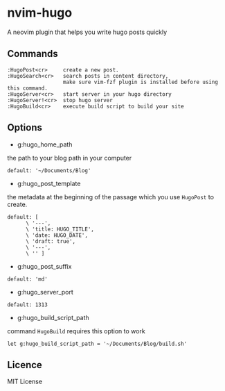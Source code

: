 # nvim-hugo

A neovim plugin that helps you write hugo posts quickly

## Commands

```
:HugoPost<cr>     create a new post.
:HugoSearch<cr>   search posts in content directory,
                  make sure vim-fzf plugin is installed before using this command.
:HugoServer<cr>   start server in your hugo directory
:HugoServer!<cr>  stop hugo server
:HugoBuild<cr>    execute build script to build your site
```

## Options

+ g:hugo_home_path

the path to your blog path in your computer

```
default: '~/Documents/Blog'
```

+ g:hugo_post_template

the metadata at the beginning of the passage which you use `HugoPost` to create.

```
default: [
      \ '---',
      \ 'title: HUGO_TITLE',
      \ 'date: HUGO_DATE',
      \ 'draft: true',
      \ '---',
      \ '' ]
```

+ g:hugo_post_suffix

```
default: 'md'
```

+ g:hugo_server_port

```
default: 1313
```

+ g:hugo_build_script_path

command `HugoBuild` requires this option to work

```
let g:hugo_build_script_path = '~/Documents/Blog/build.sh'
```

## Licence

MIT License
